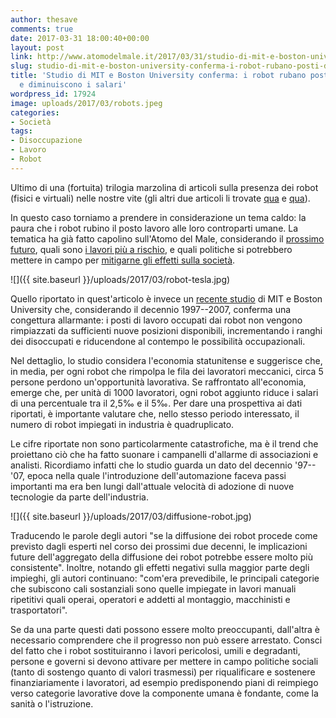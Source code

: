 ```yaml
---
author: thesave
comments: true
date: 2017-03-31 18:00:40+00:00
layout: post
link: http://www.atomodelmale.it/2017/03/31/studio-di-mit-e-boston-university-conferma-i-robot-rubano-posti-di-lavoro-e-diminuiscono-i-salari/
slug: studio-di-mit-e-boston-university-conferma-i-robot-rubano-posti-di-lavoro-e-diminuiscono-i-salari
title: 'Studio di MIT e Boston University conferma: i robot rubano posti di lavoro
  e diminuiscono i salari'
wordpress_id: 17924
image: uploads/2017/03/robots.jpeg
categories:
- Società
tags:
- Disoccupazione
- Lavoro
- Robot
---
```


Ultimo di una (fortuita) trilogia marzolina di articoli sulla presenza dei robot (fisici e virtuali) nelle nostre vite (gli altri due articoli li trovate [qua](/2017/03/28/la-truffa-del-pronto-mi-sente-quando-le-frodi-diventano-iper-tecnologiche.html) e [qua](/2017/03/30/scrive-un-robot-per-cercargli-un-lavoro-538-candidature-dopo-ecco-quello-che-ha-imparato.html)).

In questo caso torniamo a prendere in considerazione un tema caldo: la paura che i robot rubino il posto lavoro alle loro controparti umane. La tematica ha già fatto capolino sull'Atomo del Male, considerando il [prossimo futuro](/2016/04/27/camion-automatizzati-risparmio-ambiente-e-sicurezza-ma-anche-milioni-di-posti-di-lavoro-a-repentaglio.html), quali sono [i lavori più a rischio](/2016/02/27/i-lavori-a-maggior-rischio-di-essere-soppiantati-dalle-macchine.html), e quali politiche si potrebbero mettere in campo per [mitigarne gli effetti sulla società](/2017/01/07/reddito-di-cittadinanza-e-tassa-sui-robot-per-combattere-la-poverta.html).

![]({{ site.baseurl }}/uploads/2017/03/robot-tesla.jpg)

Quello riportato in quest'articolo è invece un [recente studio](http://www.nber.org/papers/w23285) di MIT e Boston University che, considerando il decennio 1997--2007, conferma una congettura allarmante: i posti di lavoro occupati dai robot non vengono rimpiazzati da sufficienti nuove posizioni disponibili, incrementando i ranghi dei disoccupati e riducendone al contempo le possibilità occupazionali.

Nel dettaglio, lo studio considera l'economia statunitense e suggerisce che, in media, per ogni robot che rimpolpa le fila dei lavoratori meccanici, circa 5 persone perdono un'opportunità lavorativa. Se raffrontato all'economia, emerge che, per unità di 1000 lavoratori, ogni robot aggiunto riduce i salari di una percentuale tra il 2,5‰ e il 5‰. Per dare una prospettiva ai dati riportati, è importante valutare che, nello stesso periodo interessato, il numero di robot impiegati in industria è quadruplicato.

Le cifre riportate non sono particolarmente catastrofiche, ma è il trend che proiettano ciò che ha fatto suonare i campanelli d'allarme di associazioni e analisti. Ricordiamo infatti che lo studio guarda un dato del decennio '97--'07, epoca nella quale l'introduzione dell'automazione faceva passi importanti ma era ben lungi dall'attuale velocità di adozione di nuove tecnologie da parte dell'industria.

![]({{ site.baseurl }}/uploads/2017/03/diffusione-robot.jpg)

Traducendo le parole degli autori "se la diffusione dei robot procede come previsto dagli esperti nel corso dei prossimi due decenni, le implicazioni future dell'aggregato della diffusione dei robot potrebbe essere molto più consistente". Inoltre, notando gli effetti negativi sulla maggior parte degli impieghi, gli autori continuano: "com'era prevedibile, le principali categorie che subiscono cali sostanziali sono quelle impiegate in lavori manuali ripetitivi quali operai, operatori e addetti al montaggio, macchinisti e trasportatori".

Se da una parte questi dati possono essere molto preoccupanti, dall'altra è necessario comprendere che il progresso non può essere arrestato. Consci del fatto che i robot sostituiranno i lavori pericolosi, umili e degradanti, persone e governi si devono attivare per mettere in campo politiche sociali (tanto di sostengo quanto di valori trasmessi) per riqualificare e sostenere finanziariamente i lavoratori, ad esempio predisponendo piani di reimpiego verso categorie lavorative dove la componente umana è fondante, come la sanità o l'istruzione.
